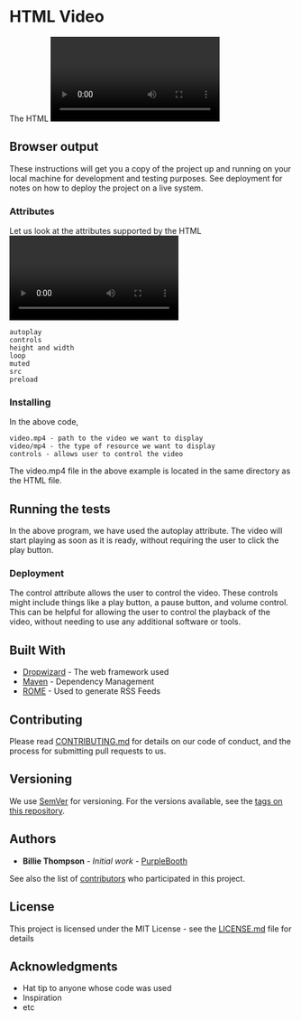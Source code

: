# HTML Video

The HTML <video> tag is used to embed a media player which supports video playback into the HTML page. We use the HTML <video> tag and the <source> tag to show the video.

## Browser output

These instructions will get you a copy of the project up and running on your local machine for development and testing purposes. See deployment for notes on how to deploy the project on a live system.

### Attributes

Let us look at the attributes supported by the HTML <video> tag.

    autoplay
    controls
    height and width
    loop
    muted
    src
    preload

### Installing

In the above code,

    video.mp4 - path to the video we want to display
    video/mp4 - the type of resource we want to display
    controls - allows user to control the video

The video.mp4 file in the above example is located in the same directory as the HTML file.

## Running the tests

In the above program, we have used the autoplay attribute. The video will start playing as soon as it is ready, without requiring the user to click the play button. 

### Deployment
The control attribute allows the user to control the video. These controls might include things like a play button, a pause button, and volume control. This can be helpful for allowing the user to control the playback of the video, without needing to use any additional software or tools.


## Built With

* [Dropwizard](http://www.dropwizard.io/1.0.2/docs/) - The web framework used
* [Maven](https://maven.apache.org/) - Dependency Management
* [ROME](https://rometools.github.io/rome/) - Used to generate RSS Feeds

## Contributing

Please read [CONTRIBUTING.md](https://gist.github.com/PurpleBooth/b24679402957c63ec426) for details on our code of conduct, and the process for submitting pull requests to us.

## Versioning

We use [SemVer](http://semver.org/) for versioning. For the versions available, see the [tags on this repository](https://github.com/your/project/tags). 

## Authors

* **Billie Thompson** - *Initial work* - [PurpleBooth](https://github.com/PurpleBooth)

See also the list of [contributors](https://github.com/your/project/contributors) who participated in this project.

## License

This project is licensed under the MIT License - see the [LICENSE.md](LICENSE.md) file for details

## Acknowledgments

* Hat tip to anyone whose code was used
* Inspiration
* etc